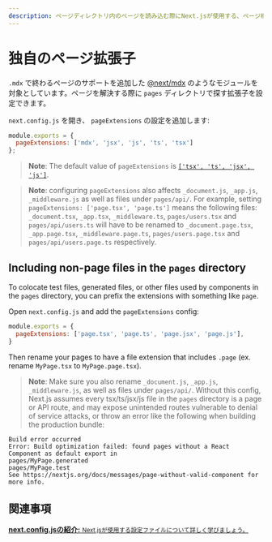 ```yaml
---
description: ページディレクトリ内のページを読み込む際にNext.jsが使用する、ページ標準の拡張子をカスタマイズします。
---
```


# 独自のページ拡張子

`.mdx` で終わるページのサポートを追加した [@next/mdx](https://github.com/vercel/next.js/tree/canary/packages/next-mdx) のようなモジュールを対象としています。ページを解決する際に `pages` ディレクトリで探す拡張子を設定できます。

`next.config.js` を開き、 `pageExtensions` の設定を追加します:

```js
module.exports = {
  pageExtensions: ['mdx', 'jsx', 'js', 'ts', 'tsx']
};
```

> **Note**: The default value of `pageExtensions` is [`['tsx', 'ts', 'jsx', 'js']`](https://github.com/vercel/next.js/blob/f1dbc9260d48c7995f6c52f8fbcc65f08e627992/packages/next/server/config-shared.ts#L161).
<!-- textlint-disable -->
> **Note**: configuring `pageExtensions` also affects `_document.js`, `_app.js`, `_middleware.js` as well as files under `pages/api/`. For example, setting `pageExtensions: ['page.tsx', 'page.ts']` means the following files: `_document.tsx`, `_app.tsx`, `_middleware.ts`, `pages/users.tsx` and `pages/api/users.ts` will have to be renamed to `_document.page.tsx`, `_app.page.tsx`, `_middleware.page.ts`, `pages/users.page.tsx` and `pages/api/users.page.ts` respectively.
## Including non-page files in the `pages` directory

To colocate test files, generated files, or other files used by components in the `pages` directory, you can prefix the extensions with something like `page`.

Open `next.config.js` and add the `pageExtensions` config:

```js
module.exports = {
  pageExtensions: ['page.tsx', 'page.ts', 'page.jsx', 'page.js'],
}
```

Then rename your pages to have a file extension that includes `.page` (ex. rename `MyPage.tsx` to `MyPage.page.tsx`).

> **Note**: Make sure you also rename `_document.js`, `_app.js`, `_middleware.js`, as well as files under `pages/api/`.
Without this config, Next.js assumes every tsx/ts/jsx/js file in the `pages` directory is a page or API route, and may expose unintended routes vulnerable to denial of service attacks, or throw an error like the following when building the production bundle:

```
Build error occurred
Error: Build optimization failed: found pages without a React Component as default export in
pages/MyPage.generated
pages/MyPage.test
See https://nextjs.org/docs/messages/page-without-valid-component for more info.
```

## 関連事項

<div class="card">
  <a href="/docs/api-reference/next.config.js/introduction.md">
    <b>next.config.jsの紹介:</b>
    <small>Next.jsが使用する設定ファイルについて詳しく学びましょう。</small>
  </a>
</div>
